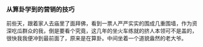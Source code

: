 ### 从算卦学到的营销的技巧 ###
前些天，跟着家人去庙里了面拜佛，看到一票人严严实实的围成几重围墙，作为资深吃瓜群众的我，倒是要看个究竟，这几年的坐火车练就的挤人本领可不是盖的，很快我我便冲到最前面了，原来是在算卦。中间坐着一个道貌盎然的老大爷。 